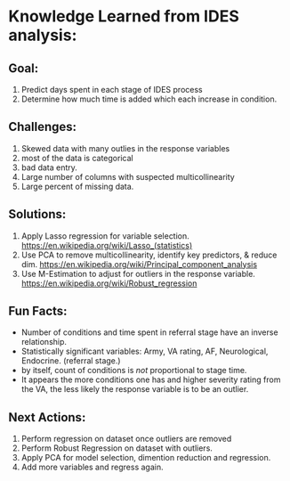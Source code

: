 # Knowledge Learned from IDES analysis:

## Goal: 

  1. Predict days spent in each stage of IDES process
  2. Determine how much time is added which each increase in condition. 
   
## Challenges:

  1. Skewed data with many outlies in the response variables 
  2. most of the data is categorical
  3. bad data entry. 
  4. Large number of columns with suspected multicollinearity 
  5. Large percent of missing data.

## Solutions:

  1. Apply Lasso regression for variable selection. https://en.wikipedia.org/wiki/Lasso_(statistics)
  2. Use PCA to remove multicollinearity, identify key predictors, & reduce dim. https://en.wikipedia.org/wiki/Principal_component_analysis 
  3. Use M-Estimation to adjust for outliers in the response variable.  https://en.wikipedia.org/wiki/Robust_regression

## Fun Facts:

  * Number of conditions and time spent in referral stage have an inverse 
  relationship.
  * Statistically significant variables: Army, VA rating, AF, Neurological, Endocrine.
  (referral stage.)
  * by itself, count of conditions is *not* proportional to stage time. 
  * It appears the more conditions one has and higher severity rating from
  the VA, the less likely the response variable is to be an outlier.

## Next Actions: 

  1. Perform regression on dataset once outliers are removed
  2. Perform Robust Regression on dataset with outliers. 
  3. Apply PCA for model selection, dimention reduction and regression.
  4. Add more variables and regress again. 
